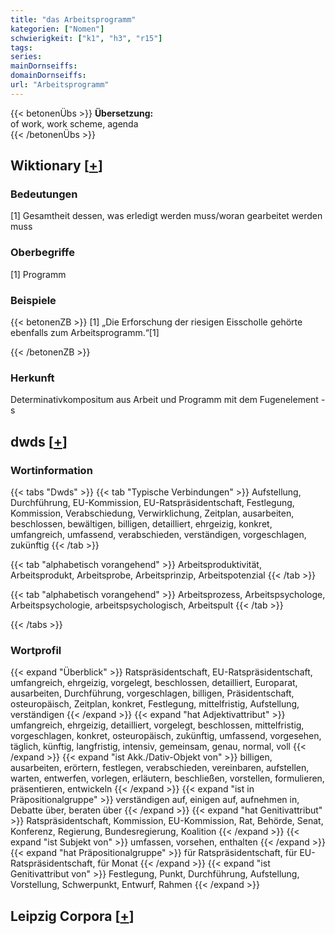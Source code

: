 ```yaml
---
title: "das Arbeitsprogramm"
kategorien: ["Nomen"]
schwierigkeit: ["k1", "h3", "r15"]
tags:
series:
mainDornseiffs:
domainDornseiffs:
url: "Arbeitsprogramm"
---
```


{{< betonenÜbs >}}
**Übersetzung:**  
of work, work scheme, agenda  
{{< /betonenÜbs >}}

## Wiktionary [[+](https://de.wiktionary.org/wiki/Arbeitsprogramm)]

### Bedeutungen
[1] Gesamtheit dessen, was erledigt werden muss/woran gearbeitet werden muss  

### Oberbegriffe
[1] Programm  

### Beispiele
{{< betonenZB >}}
[1] „Die Erforschung der riesigen Eisscholle gehörte ebenfalls zum Arbeitsprogramm.“[1]  

{{< /betonenZB >}}
### Herkunft
Determinativkompositum aus Arbeit und Programm mit dem Fugenelement -s  



## dwds [[+](https://www.dwds.de/wb/Arbeitsprogramm)]

### Wortinformation
{{< tabs "Dwds" >}}
{{< tab "Typische Verbindungen" >}}
Aufstellung, Durchführung, EU-Kommission, EU-Ratspräsidentschaft, Festlegung, Kommission, Verabschiedung, Verwirklichung, Zeitplan, ausarbeiten, beschlossen, bewältigen, billigen, detailliert, ehrgeizig, konkret, umfangreich, umfassend, verabschieden, verständigen, vorgeschlagen, zukünftig
{{< /tab >}}

{{< tab "alphabetisch vorangehend" >}}
Arbeitsproduktivität, Arbeitsprodukt, Arbeitsprobe, Arbeitsprinzip, Arbeitspotenzial
{{< /tab >}}

{{< tab "alphabetisch vorangehend" >}}
Arbeitsprozess, Arbeitspsychologe, Arbeitspsychologie, arbeitspsychologisch, Arbeitspult
{{< /tab >}}

{{< /tabs >}}

### Wortprofil
{{< expand "Überblick" >}} Ratspräsidentschaft, EU-Ratspräsidentschaft, umfangreich, ehrgeizig, vorgelegt, beschlossen, detailliert, Europarat, ausarbeiten, Durchführung, vorgeschlagen, billigen, Präsidentschaft, osteuropäisch, Zeitplan, konkret, Festlegung, mittelfristig, Aufstellung, verständigen {{< /expand >}}
{{< expand "hat Adjektivattribut" >}} umfangreich, ehrgeizig, detailliert, vorgelegt, beschlossen, mittelfristig, vorgeschlagen, konkret, osteuropäisch, zukünftig, umfassend, vorgesehen, täglich, künftig, langfristig, intensiv, gemeinsam, genau, normal, voll {{< /expand >}}
{{< expand "ist Akk./Dativ-Objekt von" >}} billigen, ausarbeiten, erörtern, festlegen, verabschieden, vereinbaren, aufstellen, warten, entwerfen, vorlegen, erläutern, beschließen, vorstellen, formulieren, präsentieren, entwickeln {{< /expand >}}
{{< expand "ist in Präpositionalgruppe" >}} verständigen auf, einigen auf, aufnehmen in, Debatte über, beraten über {{< /expand >}}
{{< expand "hat Genitivattribut" >}} Ratspräsidentschaft, Kommission, EU-Kommission, Rat, Behörde, Senat, Konferenz, Regierung, Bundesregierung, Koalition {{< /expand >}}
{{< expand "ist Subjekt von" >}} umfassen, vorsehen, enthalten {{< /expand >}}
{{< expand "hat Präpositionalgruppe" >}} für Ratspräsidentschaft, für EU-Ratspräsidentschaft, für Monat {{< /expand >}}
{{< expand "ist Genitivattribut von" >}} Festlegung, Punkt, Durchführung, Aufstellung, Vorstellung, Schwerpunkt, Entwurf, Rahmen {{< /expand >}}

## Leipzig Corpora [[+](https://corpora.uni-leipzig.de/en/res?word=Arbeitsprogramm&corpusId=deu_newscrawl-public_2018)]

